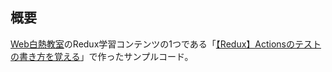 ## 概要

[Web白熱教室](https://tsuyopon.xyz/)のRedux学習コンテンツの1つである「[【Redux】Actionsのテストの書き方を覚える](https://tsuyopon.xyz/learning-contents/web-dev/javascript/react/how-to-write-tests-for-actioins-in-redux/)」で作ったサンプルコード。